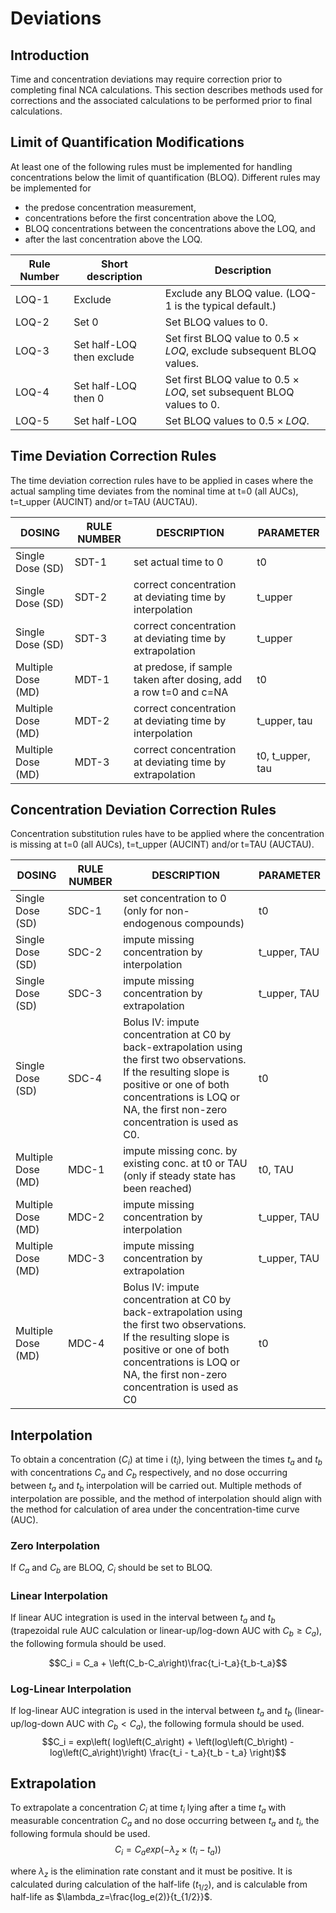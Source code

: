 # Deviations



## Introduction

Time and concentration deviations may require correction prior to completing final NCA calculations.  This section describes methods used for corrections and the associated calculations to be performed prior to final calculations.

## Limit of Quantification Modifications

At least one of the following rules must be implemented for handling concentrations below the limit of quantification (BLOQ).  Different rules may be implemented for

* the predose concentration measurement,
* concentrations before the first concentration above the LOQ,
* BLOQ concentrations between the concentrations above the LOQ, and
* after the last concentration above the LOQ.

Rule Number | Short description | Description
----------- | ----------------- | ------------
LOQ-1       | Exclude           | Exclude any BLOQ value.  (LOQ-1 is the typical default.)
LOQ-2       | Set 0             | Set BLOQ values to 0.
LOQ-3       | Set half-LOQ then exclude | Set first BLOQ value to $0.5 \times LOQ$, exclude subsequent BLOQ values.
LOQ-4       | Set half-LOQ then 0 | Set first BLOQ value to $0.5 \times LOQ$, set subsequent BLOQ values to 0.
LOQ-5       | Set half-LOQ      | Set BLOQ values to $0.5 \times LOQ$.

## Time Deviation Correction Rules

The time deviation correction rules have to be applied in cases where the actual sampling time deviates from the nominal time at t=0 (all AUCs), t=t_upper (AUCINT) and/or t=TAU (AUCTAU).

DOSING             | RULE NUMBER | DESCRIPTION | PARAMETER
------------------ | ----------- | ----------- | ---------
Single Dose (SD)   | SDT-1       | set actual time to 0 | t0
Single Dose (SD)   | SDT-2       | correct concentration at deviating time by interpolation | t_upper
Single Dose (SD)   | SDT-3       | correct concentration at deviating time by extrapolation | t_upper
Multiple Dose (MD) | MDT-1       | at predose, if sample taken after dosing, add a row t=0 and c=NA | t0
Multiple Dose (MD) | MDT-2       | correct concentration at deviating time by interpolation | t_upper, tau
Multiple Dose (MD) | MDT-3       | correct concentration at deviating time by extrapolation | t0, t_upper, tau

## Concentration Deviation Correction Rules

Concentration substitution rules have to be applied where the concentration is missing at t=0 (all AUCs), t=t_upper (AUCINT) and/or t=TAU (AUCTAU).

DOSING             | RULE NUMBER | DESCRIPTION | PARAMETER
------------------ | ----------- | ----------- | ---------
Single Dose (SD) | SDC-1 | set concentration to 0 (only for non-endogenous compounds) | t0
Single Dose (SD) | SDC-2 | impute missing concentration by interpolation | t_upper, TAU
Single Dose (SD) | SDC-3 | impute missing concentration by extrapolation | t_upper, TAU
Single Dose (SD) | SDC-4 | Bolus IV: impute concentration at C0 by back-extrapolation using the first two observations. If the resulting slope is positive or one of both concentrations is LOQ or NA, the first non-zero concentration is used as C0. | t0
Multiple Dose (MD) | MDC-1 | impute missing conc. by existing conc. at t0 or TAU (only if steady state has been reached) | t0, TAU
Multiple Dose (MD) | MDC-2 | impute missing concentration by interpolation | t_upper, TAU
Multiple Dose (MD) | MDC-3 | impute missing concentration by extrapolation | t_upper, TAU
Multiple Dose (MD) | MDC-4 | Bolus IV: impute concentration at C0 by back-extrapolation using the first two observations. If the resulting slope is positive or one of both concentrations is LOQ or NA, the first non-zero concentration is used as C0 | t0

## Interpolation

To obtain a concentration ($C_i$) at time i ($t_i$), lying between the times $t_a$ and $t_b$ with concentrations $C_a$ and $C_b$ respectively, and no dose occurring between $t_a$ and $t_b$ interpolation will be carried out.  Multiple methods of interpolation are possible, and the method of interpolation should align with the method for calculation of area under the concentration-time curve (AUC).

### Zero Interpolation

If $C_a$ and $C_b$ are BLOQ, $C_i$ should be set to BLOQ.

### Linear Interpolation

If linear AUC integration is used in the interval between $t_a$ and $t_b$ (trapezoidal rule AUC calculation or linear-up/log-down AUC with $C_b \geq C_a$), the following formula should be used.

$$C_i = C_a + \left(C_b-C_a\right)\frac{t_i-t_a}{t_b-t_a}$$

### Log-Linear Interpolation

If log-linear AUC integration is used in the interval between $t_a$ and $t_b$ (linear-up/log-down AUC with $C_b < C_a$), the following formula should be used.
$$C_i = exp\left( log\left(C_a\right) + \left(log\left(C_b\right) - log\left(C_a\right)\right) \frac{t_i - t_a}{t_b - t_a} \right)$$

## Extrapolation

To extrapolate a concentration $C_i$ at time $t_i$ lying after a time $t_a$ with measurable concentration $C_a$ and no dose occurring between $t_a$ and $t_i$, the following formula should be used.
$$C_i = C_a exp\left(-\lambda_z \times \left(t_i - t_a\right)\right)$$

where $\lambda_z$ is the elimination rate constant and it must be positive.  It is calculated during calculation of the half-life ($t_{1/2}$), and is calculable from half-life as $\lambda_z=\frac{log_e(2)}{t_{1/2}}$.
